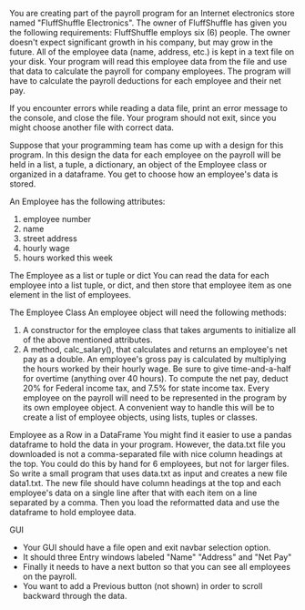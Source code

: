 You are creating part of the payroll program for an Internet electronics store named "FluffShuffle Electronics". The owner of FluffShuffle has given you the following requirements: FluffShuffle employs six (6) people. The owner doesn't expect significant growth in his company, but may grow in the future.  All of the employee data (name, address, etc.) is kept in a text file on your disk. Your program will read this employee data from the file and use that data to calculate the payroll for company employees. The program will have to calculate the payroll deductions for each employee and their net pay.

If you encounter errors while reading a data file, print an error message to the console, and close the file. Your program should not exit, since you might choose another file with correct data.

Suppose that your programming team has come up with a design for this program. In this design the data for each employee on the payroll will be held in a list, a tuple, a dictionary, an object of the Employee class or organized in a dataframe. You get to choose how an employee's data is stored.

An Employee has the following attributes:

1. employee number
2. name
3. street address
4. hourly wage
5. hours worked this week

The Employee as a list or tuple or dict
You can read the data for each employee into a list tuple, or dict, and then store that employee item as one element in the list of employees.

The Employee Class
An employee object will need the following methods:

1. A constructor for the employee class that takes arguments to initialize all of the above mentioned attributes.
2. A method, calc_salary(), that calculates and returns an employee's net pay as a double. 
    An employee's gross pay is calculated by multiplying the hours worked by their hourly wage. Be sure to give time-and-a-half for overtime (anything over 40 hours). To compute the net pay, deduct 20% for Federal income tax, and 7.5% for state income tax.
Every employee on the payroll will need to be represented in the program by its own employee object. A convenient way to handle this will be to create a list of employee objects, using lists, tuples or classes.

Employee as a Row in a DataFrame
You might find it easier to use a pandas dataframe to hold the data in your program.  However,
the data.txt file you downloaded is not a comma-separated file with nice column headings at the top.
You could do this by hand for 6 employees, but not for larger files.  So write a small program that uses
data.txt as input and creates a new file data1.txt.  The new file should have column headings at the top
and each employee's data on a single line after that with each item on a line separated by a comma.  Then you
load the reformatted data and use the dataframe to hold employee data.

GUI
- Your GUI should have a file open and exit navbar selection option. 
- It should three Entry windows labeled "Name" "Address" and "Net Pay"
- Finally it needs to have a next button so that you can see all employees on the payroll.
- You want to add a Previous button (not shown) in order to scroll backward through the data.
